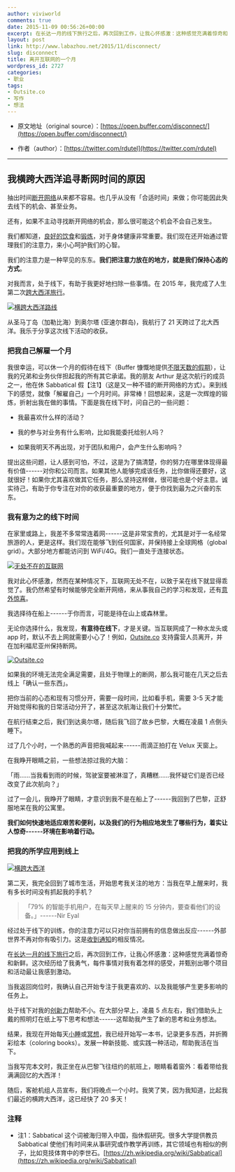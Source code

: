 ```yaml
---
author: viviworld
comments: true
date: 2015-11-09 00:56:26+00:00
excerpt: 在长达一月的线下旅行之后，再次回到工作，让我心怀感激：这种感觉充满着惊奇和新鲜。这次经历给了我勇气，每件事情对我有着怎样的感受，并甄别出哪个项目和活动最让我感到激动。
layout: post
link: http://www.labazhou.net/2015/11/disconnect/
slug: disconnect
title: 离开互联网的一个月
wordpress_id: 2727
categories:
- 职业
tags:
- Outsite.co
- 写作
- 想法
---
```



	
  * 原文地址（original source）：[https://open.buffer.com/disconnect/](https://open.buffer.com/disconnect/)

	
  * 作者（author）：[https://twitter.com/rdutel](https://twitter.com/rdutel)





* * *





## 我横跨大西洋追寻断网时间的原因


抽出时间[断开网络](https://blog.bufferapp.com/how-to-pause-take-break-leave-social-media)从来都不容易。也几乎从没有「合适时间」来做；你可能因此失去线下的机会、甚至业务。

还有，如果不主动寻找断开网络的机会，那么很可能这个机会不会自己发生。

我们都知道，[良好的饮食](https://blog.bufferapp.com/the-science-behind-how-your-nutrition-will-decide-your-productivity-for-today)和[锻炼](https://blog.bufferapp.com/inactivity-and-the-brain-why-exercise-is-more-important-than-ever)，对于身体健康非常重要。我们现在还开始通过管理我们的注意力，来小心呵护我们的心智。

我们的注意力是一种罕见的东东。**我们把注意力放在的地方，就是我们保持心态的方式**。

对我而言，处于线下，有助于我更好地扫除一些事情。在 2015 年，我完成了人生第二次[跨大西洋旅行](https://open.buffer.com/learned-sailing-across-atlantic/)。

[![横跨大西洋路线](http://www.labazhou.net/wp-content/uploads/2015/11/rodolphe-dutel-tweet-600x554.png)](http://www.labazhou.net/wp-content/uploads/2015/11/rodolphe-dutel-tweet.png)

从圣马丁岛（加勒比海）到奥尔塔 (亚速尔群岛)，我航行了 21 天跨过了北大西洋。我乐于分享这次线下活动的收获。


### 把我自己解雇一个月


我很幸运，可以休一个月的假待在线下（Buffer 慷慨地提供[不限天数的假期](https://buffer.com/journey)），让我的兄弟和业务伙伴担起我的所有其它承诺。我的朋友 Arthur 是这次航行的成员之一，他在休 Sabbatical 假【注1】（这是又一种不错的断开网络的方式）。来到线下的感觉，就像「解雇自己」一个月时间。非常棒！回想起来，这是一次辉煌的锻炼，折射出我在做的事情。下面是我在线下时，问自己的一些问题：



	
  * 我最喜欢什么样的活动？

	
  * 我的参与对业务有什么影响，比如我能委托给别人吗？

	
  * 如果我明天不再出现，对于团队和用户，会产生什么影响吗？


提出这些问题，让人感到可怕，不过，这是为了搞清楚，你的努力在哪里体现得最有价值------对你和公司而言。如果其他人能够完成该任务，比你做得还要好，这就很好！如果你尤其喜欢做其它任务，那么坚持这样做，很可能也是个好主意。诚实待己，有助于你专注在对你的收获最重要的地方，便于你找到最为之兴奋的东东。


### 我有意为之的线下时间


在家里或路上，我差不多常常连着网------这是非常宝贵的，尤其是对于一名经常旅游的人，更是这样。我们现在能够飞到任何国家，并保持接上全球网格（global grid）。大部分地方都能访问到 WiFi/4G。我们一直处于连接状态。

[![无处不在的互联网](http://www.labazhou.net/wp-content/uploads/2015/11/offline-time-507x600.png)](http://www.labazhou.net/wp-content/uploads/2015/11/offline-time.png)

我对此心怀感激，然而在某种情况下，互联网无处不在，以致于呆在线下就显得乖觉了。我仍然希望有时候能够完全断开网络，来从事我自己的学习和发现，还有[意外惊喜](https://open.buffer.com/productivity-vs-seredipity/)。

我选择待在船上------于你而言，可能是待在山上或森林里。

无论你选择什么，我发现，**有意待在线下**，才是关键。当互联网成了一种水龙头或 app 时，默认不去上网就需要小心了！例如，[Outsite.co](http://outsite.co/) 支持露营人员离开，并在加利福尼亚州保持断网。

[![Outsite.co](http://www.labazhou.net/wp-content/uploads/2015/11/Outsite-600x383.png)](http://www.labazhou.net/wp-content/uploads/2015/11/Outsite.png)

如果我的环境无法完全满足需要，且处于物理上的断网，那么我可能在几天之后去线上「确认一些东西」。

把你当前的心态和现有习惯分开，需要一段时间，比如看手机，需要 3-5 天才能开始觉得和我的日常活动分开了，甚至这次航海让我们十分繁忙。

在航行结束之后，我们到达奥尔塔，随后我飞回了故乡巴黎，大概在凌晨 1 点倒头睡下。

过了几个小时，一个熟悉的声音把我喊起来------雨滴正拍打在 Velux 天窗上。

在我睁开眼睛之前，一些想法掠过我的大脑：

「雨……当我看到雨的时候，驾驶室要被淋湿了，真糟糕……我怀疑它们是否已经改变了此次航向？」

过了一会儿，我睁开了眼睛，才意识到我不是在船上了------我回到了巴黎，正舒服地呆在我的公寓里。

**我们如何快速地适应艰苦和便利，以及我们的行为相应地发生了哪些行为，着实让人惊奇------环境在影响着行动。**


### 把我的所学应用到线上


[![横跨大西洋](http://www.labazhou.net/wp-content/uploads/2015/11/1-Dv5OYF3a1liv8FmxuvrIIw-600x328.png)](http://www.labazhou.net/wp-content/uploads/2015/11/1-Dv5OYF3a1liv8FmxuvrIIw.png)

第二天，我完全回到了城市生活，开始思考我关注的地方：当我在早上醒来时，我有多长时间没有抓起我的手机？


<blockquote>「79% 的智能手机用户，在每天早上醒来的 15 分钟内，要查看他们的设备。」------Nir Eyal</blockquote>


经过处于线下的训练，你的注意力可以只对你当前拥有的信息做出反应------外部世界不再对你有吸引力。这是[收到通知](https://open.buffer.com/zero-notifications/)的相反情况。

在[长达一月的线下旅行](http://www.labazhou.net/2015/09/this-journey-called-life/)之后，再次回到工作，让我心怀感激：这种感觉充满着惊奇和新鲜。这次经历给了我勇气，每件事情对我有着怎样的感受，并甄别出哪个项目和活动最让我感到激动。

当我返回岗位时，我确认自己开始专注于我更喜欢的、以及我能够产生更多影响的任务上。

处于线下对我的[创新力](https://open.buffer.com/creativity-routine/)帮助不小。在大部分早上，凌晨 5 点左右，我们借助头上戴的照明灯在纸上写下思考和想法------这帮助我产生了新的思考和业务想法。

结果，我现在开始每天[小睡](https://blog.bufferapp.com/how-naps-affect-your-brain-and-why-you-should-have-one-every-day)或[冥想](https://blog.bufferapp.com/how-meditation-affects-your-brain)，我已经开始写一本书，记录更多东西，并折腾彩绘本（coloring books）。发展一种新技能、或实践一种活动，帮助我活在当下。

当我写完本文时，我正坐在从巴黎飞往纽约的航班上，眼睛看着窗外：看着带给我满满回忆的大西洋！

随后，客舱机组人员宣布，我们将晚点一个小时。我笑了笑，因为我知道，比起我们最近的横跨大西洋，这已经快了 20 多天！


### 注释

* 注1：Sabbatical 这个词被海归带入中国，指休假研究。很多大学提供教员 Sabbatical 使他们有时间来从事研究或作教学再训练，其它领域也有相似的例子，比如竞技体育中的李世石。[https://zh.wikipedia.org/wiki/Sabbatical](https://zh.wikipedia.org/wiki/Sabbatical)

